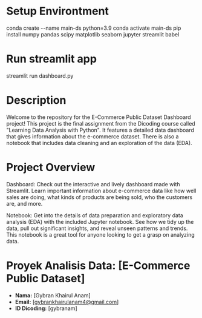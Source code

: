# Setup Environtment
conda create --name main-ds python=3.9
conda activate main-ds
pip install numpy pandas scipy matplotlib seaborn jupyter streamlit babel


# Run streamlit app
streamlit run dashboard.py

# Description
Welcome to the repository for the  E-Commerce Public Dataset Dashboard project! This project is the final assignment from the Dicoding course called "Learning Data Analysis with Python". It features a detailed data dashboard that gives information about the e-commerce dataset. There is also a notebook that includes data cleaning and an exploration of the data (EDA).

# Project Overview
Dashboard: Check out the interactive and lively dashboard made with Streamlit. Learn important information about e-commerce data like how well sales are doing, what kinds of products are being sold, who the customers are, and more.

Notebook: Get into the details of data preparation and exploratory data analysis (EDA) with the included Jupyter notebook. See how we tidy up the data, pull out significant insights, and reveal unseen patterns and trends. This notebook is a great tool for anyone looking to get a grasp on analyzing data.

# Proyek Analisis Data: [E-Commerce Public Dataset]
- **Nama:** [Gybran Khairul Anam]
- **Email:** [gybrankhairulanam4@gmail.com]
- **ID Dicoding:** [gybranam]